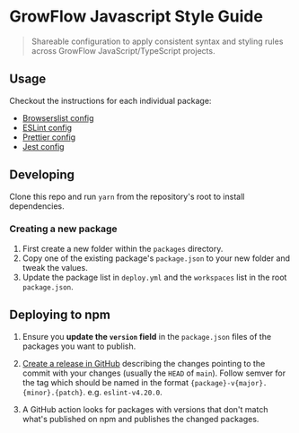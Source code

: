 # GrowFlow Javascript Style Guide

> Shareable configuration to apply consistent syntax and styling rules across GrowFlow JavaScript/TypeScript projects.

## Usage

Checkout the instructions for each individual package:

* [Browserslist config](./packages/browserslist/README.md)
* [ESLint config](./packages/eslint/README.md)
* [Prettier config](./packages/prettier/README.md)
* [Jest config](./packages/jest/README.md)

## Developing

Clone this repo and run `yarn` from the repository's root to install dependencies.

### Creating a new package

1. First create a new folder within the `packages` directory.
2. Copy one of the existing package's `package.json` to your new folder and tweak the values.
3. Update the package list in `deploy.yml` and the `workspaces` list in the root `package.json`.

## Deploying to npm

1. Ensure you **update the `version` field** in the `package.json` files of the packages you want to publish.

2. [Create a release in GitHub](https://docs.github.com/en/free-pro-team@latest/github/administering-a-repository/managing-releases-in-a-repository#creating-a-release) describing the changes pointing to the commit with your changes (usually the `HEAD` of `main`). Follow semver for the tag which should be named in the format `{package}-v{major}.{minor}.{patch}`. e.g. `eslint-v4.20.0`.

3. A GitHub action looks for packages with versions that don't match what's published on npm and publishes the changed packages.
